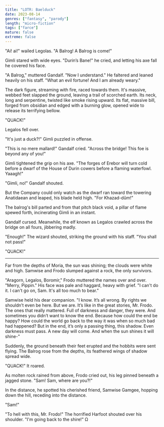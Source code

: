 ```yaml
---
title: "LOTR: Baelduck"
date: 2023-08-14
genres: ["fantasy", "parody"]
length: "micro-fiction"
tags: ["farce"]
mature: false
extreme: false
---
```

"Ai! ai!" wailed Legolas. "A Balrog! A Balrog is come!"

Gimli stared with wide eyes. "Durin’s Bane!" he cried, andletting his axe fall he covered his face.

"A Balrog," muttered Gandalf. "Now I understand." He faltered and leaned heavily on his staff. "What an evil fortune!And I am already weary."

The dark figure, streaming with fire, raced towards them. It's massive, webbed feet slapped the ground, leaving a trail of scorched earth. Its neck, long and serpentine, twisted like smoke rising upward. Its flat, massive bill, forged from obsidian and edged with a burning glow, opened wide to release its terrifying bellow.

"QUACK!"

Legalos fell over.

"It's just a duck?!" Gimli puzzled in offense.

"This is no mere mallard!" Gandalf cried. "Across the bridge! This foe is beyond any of you!"

Gimli tightened the grip on his axe. "The forges of Erebor will turn cold before a dwarf of the House of Durin cowers before a flaming waterfowl. Yaaagh!"

"Gimli, no!" Gandalf shouted.

But the Company could only watch as the dwarf ran toward the towering Anatidaean and leaped, his blade held high. "For Khazad-dûm!"

The balrog's bill parted and from that pitch black void, a pillar of flame spewed forth, incinerating Gimli in an instant.

Gandalf cursed. Meanwhile, the elf known as Legalos crawled across the bridge on all fours, jibbering madly.

"Enough!" The wizard shouted, striking the ground with his staff. "You shall not pass!"

"QUACK!"

---

Far from the depths of Moria, the sun was shining; the clouds were white and high. Samwise and Frodo slumped against a rock, the only survivors.

"Aragorn, Legalos, Boromir," Frodo muttered the names over and over. "Merry, Pippin." His face was pale and haggard, heavy with grief. "I can't do it. I can't go on, Sam. It's all too much to bear."

Samwise held his dear companion. "I know. It’s all wrong. By rights we shouldn’t even be here. But we are. It’s like in the great stories, Mr. Frodo. The ones that really mattered. Full of darkness and danger, they were. And sometimes you didn’t want to know the end. Because how could the end be happy? How could the world go back to the way it was when so much bad had happened? But in the end, it’s only a passing thing, this shadow. Even darkness must pass. A new day will come. And when the sun shines it will shine-"

Suddenly, the ground beneath their feet erupted and the hobbits were sent flying. The Balrog rose from the depths, its feathered wings of shadow spread wide.

"QUACK!" It roared. 

As molten rock rained from above, Frodo cried out, his leg pinned beneath a jagged stone. "Sam! Sam, where are you?!"

In the distance, he spotted his cherished friend, Samwise Gamgee, hopping down the hill, receding into the distance.

"Sam!"

"To hell with this, Mr. Frodo!" The horrified Harfoot shouted over his shoulder. "I'm going back to the shire!" Ω

